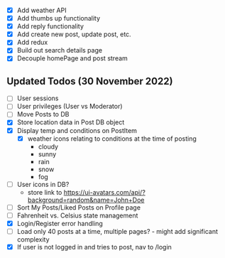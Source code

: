 -   [x] Add weather API
-   [x] Add thumbs up functionality
-   [x] Add reply functionality
-   [x] Add create new post, update post, etc.
-   [x] Add redux
-   [x] Build out search details page
-   [x] Decouple homePage and post stream

## Updated Todos (30 November 2022)

-   [ ] User sessions
-   [ ] User privileges (User vs Moderator)
-   [ ] Move Posts to DB
-   [x] Store location data in Post DB object
-   [x] Display temp and conditions on PostItem
    -   [x] weather icons relating to conditions at the time of posting
        -   cloudy
        -   sunny
        -   rain
        -   snow
        -   fog
-   [ ] User icons in DB?
    -   store link to https://ui-avatars.com/api/?background=random&name=John+Doe
-   [ ] Sort My Posts/Liked Posts on Profile page
-   [ ] Fahrenheit vs. Celsius state management
-   [x] Login/Register error handling
-   [ ] Load only 40 posts at a time, multiple pages? - might add significant complexity
-   [x] If user is not logged in and tries to post, nav to /login

